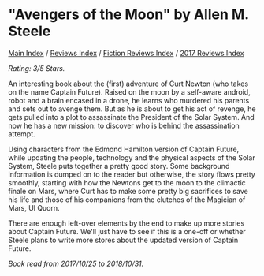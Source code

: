 # "Avengers of the Moon" by Allen M. Steele

[Main Index](../../../README.md) / [Reviews Index](../../README.md) / [Fiction Reviews Index](../README.md) / [2017 Reviews Index](README.md)

*Rating: 3/5 Stars.*

An interesting book about the (first) adventure of Curt Newton (who takes on the name Captain Future). Raised on the moon by a self-aware android, robot and a brain encased in a drone, he learns who murdered his parents and sets out to avenge them. But as he is about to get his act of revenge, he gets pulled into a plot to assassinate the President of the Solar System. And now he has a new mission: to discover who is behind the assassination attempt.

Using characters from the Edmond Hamilton version of Captain Future, while updating the people, technology and the physical aspects of the Solar System, Steele puts together a pretty good story. Some background information is dumped on to the reader but otherwise, the story flows pretty smoothly, starting with how the Newtons get to the moon to the climactic finale on Mars, where Curt has to make some pretty big sacrifices to save his life and those of his companions from the clutches of the Magician of Mars, Ul Quorn.

There are enough left-over elements by the end to make up more stories about Captain Future. We'll just have to see if this is a one-off or whether Steele plans to write more stores about the updated version of Captain Future.

*Book read from 2017/10/25 to 2018/10/31.*
